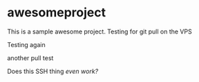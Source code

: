 # awesomeproject

This is a sample awesome project. Testing for git pull on the VPS

Testing again

another pull test

Does this SSH thing _even work?_
